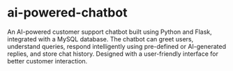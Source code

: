 # ai-powered-chatbot
An AI-powered customer support chatbot built using Python and Flask, integrated with a MySQL database. The chatbot can greet users, understand queries, respond intelligently using pre-defined or AI-generated replies, and store chat history. Designed with a user-friendly interface for better customer interaction.
